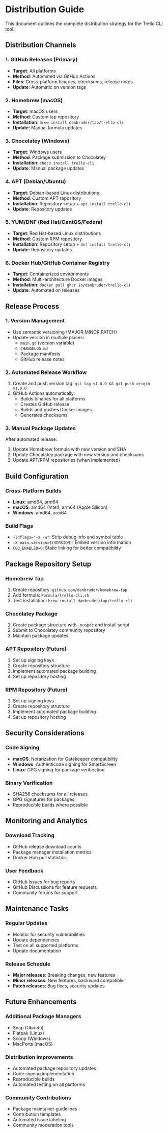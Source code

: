 # Distribution Guide

This document outlines the complete distribution strategy for the Trello CLI tool.

## Distribution Channels

### 1. GitHub Releases (Primary)
- **Target**: All platforms
- **Method**: Automated via GitHub Actions
- **Files**: Cross-platform binaries, checksums, release notes
- **Update**: Automatic on version tags

### 2. Homebrew (macOS)
- **Target**: macOS users
- **Method**: Custom tap repository
- **Installation**: `brew install danbruder/tap/trello-cli`
- **Update**: Manual formula updates

### 3. Chocolatey (Windows)
- **Target**: Windows users
- **Method**: Package submission to Chocolatey
- **Installation**: `choco install trello-cli`
- **Update**: Manual package updates

### 4. APT (Debian/Ubuntu)
- **Target**: Debian-based Linux distributions
- **Method**: Custom APT repository
- **Installation**: Repository setup + `apt install trello-cli`
- **Update**: Repository updates

### 5. YUM/DNF (Red Hat/CentOS/Fedora)
- **Target**: Red Hat-based Linux distributions
- **Method**: Custom RPM repository
- **Installation**: Repository setup + `dnf install trello-cli`
- **Update**: Repository updates

### 6. Docker Hub/GitHub Container Registry
- **Target**: Containerized environments
- **Method**: Multi-architecture Docker images
- **Installation**: `docker pull ghcr.io/danbruder/trello-cli`
- **Update**: Automated on releases

## Release Process

### 1. Version Management
- Use semantic versioning (MAJOR.MINOR.PATCH)
- Update version in multiple places:
  - `main.go` (version variable)
  - `CHANGELOG.md`
  - Package manifests
  - GitHub release notes

### 2. Automated Release Workflow
1. Create and push version tag: `git tag v1.0.0 && git push origin v1.0.0`
2. GitHub Actions automatically:
   - Builds binaries for all platforms
   - Creates GitHub release
   - Builds and pushes Docker images
   - Generates checksums

### 3. Manual Package Updates
After automated release:
1. Update Homebrew formula with new version and SHA
2. Update Chocolatey package with new version and checksums
3. Update APT/RPM repositories (when implemented)

## Build Configuration

### Cross-Platform Builds
- **Linux**: amd64, arm64
- **macOS**: amd64 (Intel), arm64 (Apple Silicon)
- **Windows**: amd64, arm64

### Build Flags
- `-ldflags="-s -w"`: Strip debug info and symbol table
- `-X main.version=$(VERSION)`: Embed version information
- `CGO_ENABLED=0`: Static linking for better compatibility

## Package Repository Setup

### Homebrew Tap
1. Create repository: `github.com/danbruder/homebrew-tap`
2. Add formula: `Formula/trello-cli.rb`
3. Test installation: `brew install danbruder/tap/trello-cli`

### Chocolatey Package
1. Create package structure with `.nuspec` and install script
2. Submit to Chocolatey community repository
3. Maintain package updates

### APT Repository (Future)
1. Set up signing keys
2. Create repository structure
3. Implement automated package building
4. Set up repository hosting

### RPM Repository (Future)
1. Set up signing keys
2. Create repository structure
3. Implement automated package building
4. Set up repository hosting

## Security Considerations

### Code Signing
- **macOS**: Notarization for Gatekeeper compatibility
- **Windows**: Authenticode signing for SmartScreen
- **Linux**: GPG signing for package verification

### Binary Verification
- SHA256 checksums for all releases
- GPG signatures for packages
- Reproducible builds where possible

## Monitoring and Analytics

### Download Tracking
- GitHub release download counts
- Package manager installation metrics
- Docker Hub pull statistics

### User Feedback
- GitHub Issues for bug reports
- GitHub Discussions for feature requests
- Community forums for support

## Maintenance Tasks

### Regular Updates
- Monitor for security vulnerabilities
- Update dependencies
- Test on all supported platforms
- Update documentation

### Release Schedule
- **Major releases**: Breaking changes, new features
- **Minor releases**: New features, backward compatible
- **Patch releases**: Bug fixes, security updates

## Future Enhancements

### Additional Package Managers
- Snap (Ubuntu)
- Flatpak (Linux)
- Scoop (Windows)
- MacPorts (macOS)

### Distribution Improvements
- Automated package repository updates
- Code signing implementation
- Reproducible builds
- Automated testing on all platforms

### Community Contributions
- Package maintainer guidelines
- Contribution templates
- Automated issue labeling
- Community moderation tools
